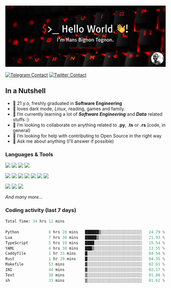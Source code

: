 ![Cover](assets/gh-readme-cover.png)

[![Telegram Contact](https://img.shields.io/badge/Telegram-%230088CC.svg?style=for-the-badge&logo=telegram&logoColor=white)](https://t.me/hanstobi) [![Twitter Contact](https://img.shields.io/badge/Twitter-%2308A0E9.svg?style=for-the-badge&logo=twitter&logoColor=white)](https://twitter.com/_tobihans)

## In a Nutshell
- 👤 21 y.o, freshly graduated in **Software Engineering**
- 🖤 loves dark mode, *Linux*, reading, games and family.
- 🌱 I’m currently learning a lot of ***Software Engineering*** and ***Data*** related stuffs :)
- 👯 I’m looking to collaborate on anything related to **.py**, **.ts** or **.rs** (code, in general)
- 🤔 I’m looking for help with contributing to Open Source in the right way
- 💬 Ask me about anything (I'll answer if possible)

### Languages & Tools
![](https://img.shields.io/badge/Linux-%23eab30f.svg?style=for-the-badge&logo=linux&logoColor=black) ![](https://img.shields.io/badge/Git-%23e54a2f.svg?style=for-the-badge&logo=git&logoColor=white) ![](https://img.shields.io/badge/Github-%231a1d21.svg?style=for-the-badge&logo=github&logoColor=white) ![](https://img.shields.io/badge/Docker-%230394f0.svg?style=for-the-badge&logo=docker&logoColor=white)

![](https://img.shields.io/badge/C-%231a1d21.svg?style=for-the-badge&logo=C&logoColor=white) ![](https://img.shields.io/badge/TypeScript-%230074c2.svg?style=for-the-badge&logo=typescript&logoColor=white) ![](https://img.shields.io/badge/Python-%23f0c540.svg?style=for-the-badge&logo=python) ![](https://img.shields.io/badge/Rust-%23ea4800.svg?style=for-the-badge&logo=rust) ![](https://img.shields.io/badge/Php-%237175aa.svg?style=for-the-badge&logo=php&logoColor=white) ![](https://img.shields.io/badge/HTML-%23d84924.svg?style=for-the-badge&logo=html5&logoColor=white) ![](https://img.shields.io/badge/Scss-%23c45f92.svg?style=for-the-badge&logo=sass&logoColor=white)

![](https://img.shields.io/badge/Vue-%23314559.svg?style=for-the-badge&logo=vue.js) ![](https://img.shields.io/badge/Laravel-%23e54a2f.svg?style=for-the-badge&logo=laravel&logoColor=white) ![](https://img.shields.io/badge/Adonis-%235a45ff.svg?style=for-the-badge&logo=adonisjs)

*And many more...*

### Coding activity (last 7 days)
<!--START_SECTION:waka-->

```python
Total Time: 34 hrs 11 mins

Python             8 hrs 28 mins   ██████▒░░░░░░░░░░░░░░░░░░   24.79 %
Lua                7 hrs 30 mins   █████▒░░░░░░░░░░░░░░░░░░░   21.93 %
TypeScript         5 hrs 19 mins   ████░░░░░░░░░░░░░░░░░░░░░   15.54 %
YAML               4 hrs 38 mins   ███▒░░░░░░░░░░░░░░░░░░░░░   13.55 %
Caddyfile          1 hr 33 mins    █░░░░░░░░░░░░░░░░░░░░░░░░   04.54 %
Rust               1 hr 29 mins    █░░░░░░░░░░░░░░░░░░░░░░░░   04.35 %
Makefile           53 mins         ▓░░░░░░░░░░░░░░░░░░░░░░░░   02.61 %
INI                44 mins         ▓░░░░░░░░░░░░░░░░░░░░░░░░   02.17 %
Text               38 mins         ▒░░░░░░░░░░░░░░░░░░░░░░░░   01.88 %
sh                 33 mins         ▒░░░░░░░░░░░░░░░░░░░░░░░░   01.62 %
```

<!--END_SECTION:waka-->

